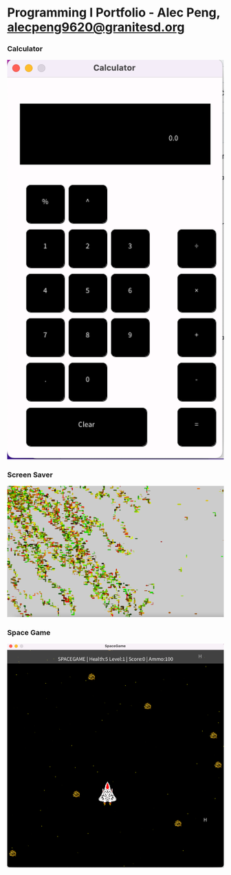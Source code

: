 # Programming I Portfolio - Alec Peng, alecpeng9620@granitesd.org

### Calculator 
![](https://github.com/9620728/computer-programing1/blob/main/images/Calc.png)


### Screen Saver 
![](https://github.com/9620728/computer-programing1/blob/main/images/ScreenSaver.png)


### Space Game
![](https://github.com/9620728/computer-programing1/blob/main/images/SpaceGame.png)
